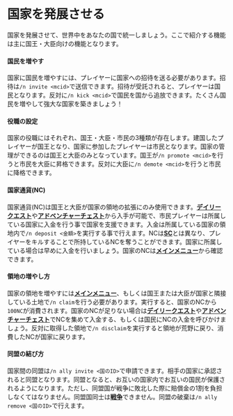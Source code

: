 # 国家を発展させる
国家を発展させて、世界中をあなたの国で統一しましょう。ここで紹介する機能は主に国王・大臣向けの機能となります。

#### 国民を増やす

国家に国民を増やすには、プレイヤーに国家への招待を送る必要があります。招待は```/n invite <mcid>```で送信できます。招待が受託されると、プレイヤーは国民となります。反対に```/n kick <mcid>```で国民を国から追放できます。たくさん国民を増やして強大な国家を築きましょう！

#### 役職の設定

国家の役職にはそれぞれ、国王・大臣・市民の3種類が存在します。建国したプレイヤーが国王となり、国家に参加したプレイヤーは市民となります。国家の管理ができるのは国王と大臣のみとなっています。国王が```/n promote <mcid>```を行うと市民を大臣に昇格できます。反対に大臣に```/n demote <mcid>```を行うと市民に降格できます。

#### 国家通貨(NC)

国家通貨(NC)は国王と大臣が国家の領地の拡張にのみ使用できます。[**デイリークエスト**](/guide/dailyquest)や[**アドベンチャーチェスト**](/guide/adventurechest)から入手が可能で、市民プレイヤーは所属している国家に入金を行う事で国家を支援できます。入金は所属している国家の領地内で```/n deposit <金額>```を実行する事で行えます。NCは[**SC**](/guide/currency)とは異なり、プレイヤーをキルすることで所持しているNCを奪うことができます。国家に所属している場合は早めに入金を行いましょう。国家のNCは[**メインメニュー**](/guide/menu)から確認できます。

#### 領地の増やし方

国家の領地を増やすには[**メインメニュー**](/guide/menu)、もしくは国王または大臣が国家と隣接している土地で```/n claim```を行う必要があります。実行すると、国家のNCから```100NC```が消費されます。国家のNCが足りない場合は[**デイリークエスト**](/guide/dailyquest)や[**アドベンチャーチェスト**](/guide/adventurechest)でNCを集めて入金する、もしくは国民にNCの入金を呼びかけましょう。反対に取得した領地で```/n disclaim```を実行すると領地が荒野に戻り、消費したNCが国家に戻ります。

#### 同盟の結び方

国家間の同盟は```/n ally invite <国のID>```で申請できます。相手の国家に承認されると同盟となります。同盟となると、お互いの国家内でお互いの国民が保護されるようになります。ただし、同盟国が戦争に敗北した際に賠償金の1割を負担しなくてはなりません。同盟国同士は[**戦争**](/guide/war)できません。同盟の破棄は```/n ally remove <国のID>```で行えます。
